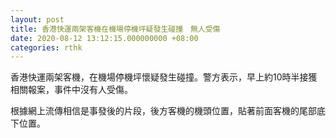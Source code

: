 ```yaml
---
layout: post
title: 香港快運兩架客機在機場停機坪疑發生碰撞　無人受傷
date: 2020-08-12 13:12:15.000000000 +08:00
categories: rthk
---
```


香港快運兩架客機，在機場停機坪懷疑發生碰撞。警方表示，早上約10時半接獲相關報案，事件中沒有人受傷。

根據網上流傳相信是事發後的片段，後方客機的機頭位置，貼著前面客機的尾部底下位置。
